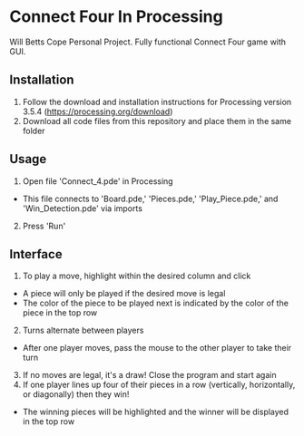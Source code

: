 # Connect Four In Processing
Will Betts Cope Personal Project. Fully functional Connect Four game with GUI.

## Installation
1. Follow the download and installation instructions for Processing version 3.5.4 (https://processing.org/download)
2. Download all code files from this repository and place them in the same folder

## Usage
1. Open file 'Connect_4.pde' in Processing
  - This file connects to 'Board.pde,' 'Pieces.pde,' 'Play_Piece.pde,' and 'Win_Detection.pde' via imports
2. Press 'Run'

## Interface 
1. To play a move, highlight within the desired column and click
  - A piece will only be played if the desired move is legal
  - The color of the piece to be played next is indicated by the color of the piece in the top row
2. Turns alternate between players
  - After one player moves, pass the mouse to the other player to take their turn
3. If no moves are legal, it's a draw! Close the program and start again
4. If one player lines up four of their pieces in a row (vertically, horizontally, or diagonally) then they win!
  - The winning pieces will be highlighted and the winner will be displayed in the top row
